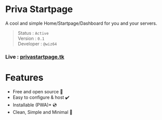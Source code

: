 # Priva Startpage
A cool and simple Home/Startpage/Dashboard for you and your servers.

> Status : `Active`<br>
  Version : `0.1` <br>
  Developer : `@wiz64`

### Live : [privastartpage.tk](https://privastartpage.tk)

# Features 
- Free and open source :apple:
- Easy to configure & host :heavy_check_mark:
- Installable (PWA)* :cd:
- Clean, Simple and Minimal :gem: